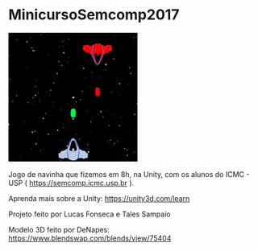 # MinicursoSemcomp2017

![alt text](https://raw.githubusercontent.com/TalesSampaio/MinicursoSemcomp2017/master/preview.jpg)

Jogo de navinha que fizemos em 8h, na Unity, com os alunos do ICMC - USP ( https://semcomp.icmc.usp.br ).

Aprenda mais sobre a Unity: https://unity3d.com/learn

Projeto feito por Lucas Fonseca e Tales Sampaio

Modelo 3D feito por DeNapes: https://www.blendswap.com/blends/view/75404

